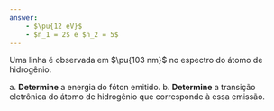```yaml
---
answer:
    - $\pu{12 eV}$
    - $n_1 = 2$ e $n_2 = 5$
---
```


Uma linha é observada em $\pu{103 nm}$ no espectro do átomo de hidrogênio.

a. **Determine** a energia do fóton emitido.
b. **Determine** a transição eletrônica do átomo de hidrogênio que corresponde à essa emissão.

